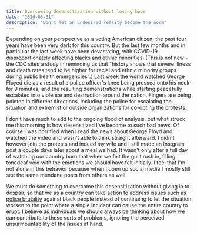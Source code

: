 ```yaml
---
title: Overcoming desensitization without losing hope
date: "2020-05-31"
description: "Don't let an undesired reality become the norm"
---
```


Depending on your perspective as a voting American citizen, the past four years have been very dark for this country. But the last few months and in particular the last week have been devastating, with COVID-19 [disproportionately affecting blacks and ethnic minorities](https://www.cdc.gov/coronavirus/2019-ncov/need-extra-precautions/racial-ethnic-minorities.html). (This is not new - the CDC sites a study in reminding us that "history shows that severe illness and death rates tend to be higher for racial and ethnic minority groups during public health emergencies".) Last week the world watched George Floyed die as a result of a police officer's knee being pressed onto his neck for 9 minutes, and the resulting demonstrations while starting peacefully escalated into violence and destruction around the nation. Fingers are being pointed in different directions, including the police for escalating the situation and extremist or outside organizations for co-opting the protests.

I don't have much to add to the ongoing flood of analysis, but what struck me this morning is how desensitized I've become to such bad news. Of course I was horrified when I read the news about George Floyd and watched the video and wasn't able to think straight afterward. I didn't however join the protests and indeed my wife and I still made an Instgram post a couple days later about a meal we had. It wasn't only after a full day of watching our country burn that when we felt the guilt rush in, filling tonedeaf void with the emotions we should have felt initially. I feel that I'm not alone in this behavior because when I open up social media I mostly still see the same mundane posts from others as well.

We must do something to overcome this desensitization without giving in to despair, so that we as a country can take action to address issues such as [police brutality](https://www.facebook.com/100001089766592/posts/3080526525326976/) against black people instead of continuing to let the situation worsen to the point where a single incident can cause the entire country to erupt. I believe as individuals we should always be thinking about how we can contribute to these sorts of problems, ignoring the perceived unsurmountability of the issues at hand.
